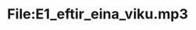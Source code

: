 ---
title: File:E1_eftir_eina_viku.mp3
recording of: eftir eina viku
reading speed: slow
speaker: E
license: CC0
---